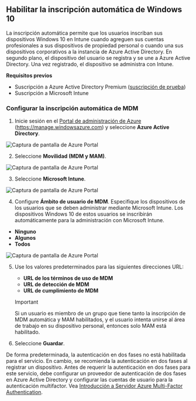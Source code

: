 ## <a name="enable-windows-10-automatic-enrollment"></a>Habilitar la inscripción automática de Windows 10

La inscripción automática permite que los usuarios inscriban sus dispositivos Windows 10 en Intune cuando agreguen sus cuentas profesionales a sus dispositivos de propiedad personal o cuando una sus dispositivos corporativos a la instancia de Azure Active Directory. En segundo plano, el dispositivo del usuario se registra y se une a Azure Active Directory. Una vez registrado, el dispositivo se administra con Intune.

**Requisitos previos**
- Suscripción a Azure Active Directory Premium ([suscripción de prueba](http://go.microsoft.com/fwlink/?LinkID=816845))
- Suscripción a Microsoft Intune


### <a name="configure-automatic-mdm-enrollment"></a>Configurar la inscripción automática de MDM

1. Inicie sesión en el [Portal de administración de Azure](https://portal.azure.com) (https://manage.windowsazure.com) y seleccione **Azure Active Directory**.

  ![Captura de pantalla de Azure Portal](../media/auto-enroll-azure-main.png)

2. Seleccione **Movilidad (MDM y MAM)**.

  ![Captura de pantalla de Azure Portal](../media/auto-enroll-mdm.png)

3. Seleccione **Microsoft Intune**.

  ![Captura de pantalla de Azure Portal](../media/auto-enroll-intune.png)

4. Configure **Ámbito de usuario de MDM**. Especifique los dispositivos de los usuarios que se deben administrar mediante Microsoft Intune. Los dispositivos Windows 10 de estos usuarios se inscribirán automáticamente para la administración con Microsoft Intune.

  - **Ninguno**
  - **Algunos**
  - **Todos**

   ![Captura de pantalla de Azure Portal](../media/auto-enroll-scope.png)

5. Use los valores predeterminados para las siguientes direcciones URL:
    - **URL de los términos de uso de MDM**
    - **URL de detección de MDM**
    - **URL de cumplimiento de MDM**

    > [!IMPORTANT]
    > Si un usuario es miembro de un grupo que tiene tanto la inscripción de MDM automática y MAM habilitados, y el usuario intenta unirse al área de trabajo en su dispositivo personal, entonces solo MAM está habilitado. 

6. Seleccione **Guardar**.

De forma predeterminada, la autenticación en dos fases no está habilitada para el servicio. En cambio, se recomienda la autenticación en dos fases al registrar un dispositivo. Antes de requerir la autenticación en dos fases para este servicio, debe configurar un proveedor de autenticación de dos fases en Azure Active Directory y configurar las cuentas de usuario para la autenticación multifactor. Vea [Introducción a Servidor Azure Multi-Factor Authentication](https://docs.microsoft.com/azure/multi-factor-authentication/multi-factor-authentication-get-started-cloud).
